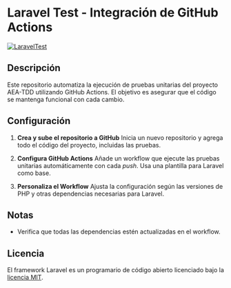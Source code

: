 # Laravel Test - Integración de GitHub Actions

[![LaravelTest](https://github.com/sergio15396/AEA-TDD/actions/workflows/laravel.yml/badge.svg)](https://github.com/sergio15396/AEA-TDD/actions/workflows/laravel.yml)

## Descripción

Este repositorio automatiza la ejecución de pruebas unitarias del proyecto AEA-TDD utilizando GitHub Actions. El objetivo es asegurar que el código se mantenga funcional con cada cambio.

## Configuración

1. **Crea y sube el repositorio a GitHub**
   Inicia un nuevo repositorio y agrega todo el código del proyecto, incluidas las pruebas.

2. **Configura GitHub Actions**
   Añade un workflow que ejecute las pruebas unitarias automáticamente con cada *push*. Usa una plantilla para Laravel como base.

3. **Personaliza el Workflow**
   Ajusta la configuración según las versiones de PHP y otras dependencias necesarias para Laravel.

## Notas

* Verifica que todas las dependencias estén actualizadas en el workflow.

## Licencia
El framework Laravel es un programario de código abierto licenciado bajo la [licencia MIT](https://opensource.org/licenses/MIT).

